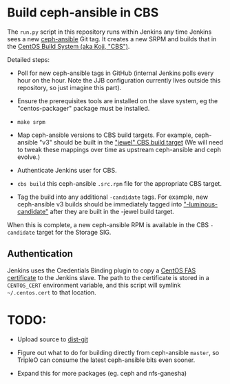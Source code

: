 Build ceph-ansible in CBS
=========================

The `run.py` script in this repository runs within Jenkins any time Jenkins
sees a new [ceph-ansible](https://github.com/ceph/ceph-ansible) Git tag.
It creates a new SRPM and builds that in the [CentOS Build System (aka
Koji, "CBS")](http://cbs.centos.org/).

Detailed steps:

* Poll for new ceph-ansible tags in GitHub (internal Jenkins polls every
  hour on the hour. Note the JJB configuration currently lives outside this
  repository, so just imagine this part).

* Ensure the prerequisites tools are installed on the slave system, eg
  the "centos-packager" package must be installed.

* `make srpm`

* Map ceph-ansible versions to CBS build targets. For example, ceph-ansible
  "v3" should be built in the ["jewel" CBS build
  target](http://cbs.centos.org/koji/buildtargetinfo?targetID=197) (We will
  need to tweak these mappings over time as upstream ceph-ansible and ceph
  evolve.)

* Authenticate Jenkins user for CBS.

* `cbs build` this ceph-ansible `.src.rpm` file for the appropriate CBS
  target.

* Tag the build into any additional `-candidate` tags. For example, new
  ceph-ansible v3 builds should be immediately tagged into
  ["-luminous-candidate"](http://cbs.centos.org/koji/taginfo?tagID=1157) after
  they are built in the -jewel build target.

When this is complete, a new ceph-ansible RPM is available in the CBS
`-candidate` target for the Storage SIG.

Authentication
--------------
Jenkins uses the Credentials Binding plugin to copy a [CentOS FAS
certificate](https://accounts.centos.org) to the Jenkins slave. The path
to the certificate is stored in a `CENTOS_CERT` environment variable,
and this script will symlink `~/.centos.cert` to that location.

TODO:
=====

* Upload source to [dist-git](https://github.com/CentOS-Storage-SIG)

* Figure out what to do for building directly from ceph-ansible
  `master`, so TripleO can consume the latest ceph-ansible bits even
  sooner.

* Expand this for more packages (eg. ceph and nfs-ganesha)
